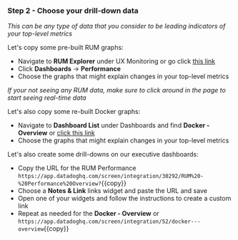 ### Step 2 - Choose your drill-down data

*This can be any type of data that you consider to be leading indicators of your top-level metrics*

Let's copy some pre-built RUM graphs: 
- Navigate to **RUM Explorer** under UX Monitoring or go click [this link](https://app.datadoghq.com/rum/explorer)
- Click **Dashboards** → **Performance**
- Choose the graphs that might explain changes in your top-level metrics

*If your not seeing any RUM data, make sure to click around in the page to start seeing real-time data*

Let's also copy some re-built Docker graphs:
- Navigate to **Dashboard List** under Dashboards and find **Docker - Overview** or [click this link](https://app.datadoghq.com/screen/integration/52/docker---overview)
- Choose the graphs that might explain changes in your top-level metrics

Let's also create some drill-downs on our executive dashboards:
- Copy the URL for the RUM Performance `https://app.datadoghq.com/screen/integration/30292/RUM%20-%20Performance%20Overview?`{{copy}}
- Choose a **Notes & Link** links widget and paste the URL and save
- Open one of your widgets and follow the instructions to create a custom link
- Repeat as needed for the **Docker - Overview** or `https://app.datadoghq.com/screen/integration/52/docker---overview`{{copy}}
